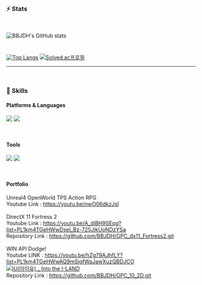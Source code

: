   
### ⚡ Stats
<br/>

![BBJDH's GitHub stats](https://github-readme-stats.vercel.app/api?username=BBJDH&theme=vue-dark&show_icons=true&?count_private=true&?include_all_commits=true)

#
  
[![Top Langs](https://github-readme-stats.vercel.app/api/top-langs/?username=BBJDH&layout=compact&theme=vue-dark)](https://github.com/BBJDH) [![Solved.ac프로필](http://mazassumnida.wtf/api/v2/generate_badge?boj=ekffjaos553)](https://solved.ac/ekffjaos553)
  
</div>


<hr>
<br/>


### 💪 Skills 
#### Platforms & Languages
<p>
<img src="https://img.shields.io/badge/C-A8B9CC?style=flat-square&logo=C&logoColor=white"/> <img src="https://img.shields.io/badge/C++-00599C?style=flat-square&logo=Cplusplus&logoColor=white"/> 
</p>

<br/>

#### Tools
<p>
<img src="https://img.shields.io/badge/UnrealEngine-0E1128?style=flat-square&logo=UnrealEngine&logoColor=white"/> 
<img src="https://img.shields.io/badge/DirectX11-5E5E5E?style=flat-square&logo=Microsoft&logoColor=white"/>
</p>

<br/>

#### Portfolio
<p>

Unreal4 OpenWorld TPS Action RPG 
<br/>
Youtube Link : https://youtu.be/nwO06dkzJsI 
 <br/><br/>
DirectX 11 Fortress 2
<br/>
Youtube Link : https://youtu.be/A_diBH9SEqg?list=PL1km4TGeHWwDsel_Bz-725JikUoNDzYSa 
<br/>
Repository Link : https://github.com/BBJDH/GPC_dx11_Fortress2.git
<br/><br/>
WIN API Dodge!
<br/>
Youtube LINK : https://youtu.be/hZg79AJhfLY?list=PL1km4TGeHWwAQ9mSigfWaJawXuzQBDJCO
[![IU(아이유) _ Into the I-LAND](http://img.youtube.com/vi/QYNwbZHmh8g/0.jpg)](https://youtu.be/QYNwbZHmh8g?t=0s) 
<br/>
Repository Link : https://github.com/BBJDH/GPC_10_2D.git
</p>

<br/>


<div align=center>
